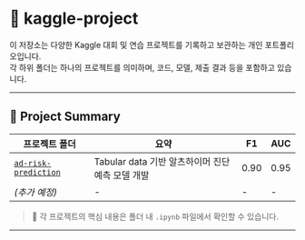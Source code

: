 # 🧠 kaggle-project
이 저장소는 다양한 Kaggle 대회 및 연습 프로젝트를 기록하고 보관하는 개인 포트폴리오입니다.  
각 하위 폴더는 하나의 프로젝트를 의미하며, 코드, 모델, 제출 결과 등을 포함하고 있습니다.

---

## 📂 Project Summary

| 프로젝트 폴더 | 요약 | F1 | AUC |
|----------------|------------|-------|-------|
| [`ad-risk-prediction`](./ad-risk-prediction) | Tabular data 기반 알츠하이머 진단 예측 모델 개발 | 0.90 | 0.95 |
| *(추가 예정)* | - | - | - |

> 📘 각 프로젝트의 핵심 내용은 폴더 내 `.ipynb` 파일에서 확인할 수 있습니다.
---
